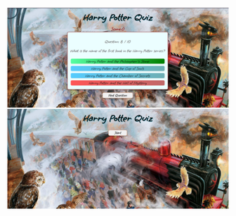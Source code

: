 ![alt text](https://github.com/Annabel-13/hp_quiz/blob/dev/screen1.png)
![alt text](https://github.com/Annabel-13/hp_quiz/blob/dev/screen2.png)
